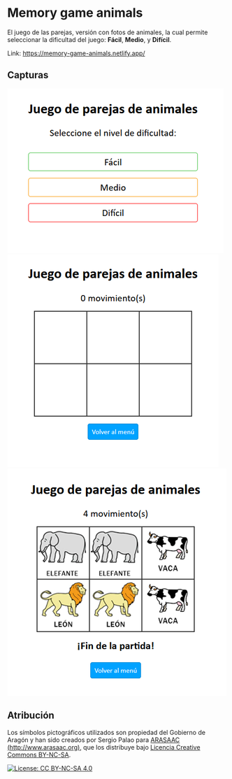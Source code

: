 # Memory game animals

El juego de las parejas, versión con fotos de animales, la cual permite seleccionar la dificultad del juego: **Fácil**, **Medio**, y **Difícil**.

Link: https://memory-game-animals.netlify.app/

## Capturas

![menú principal](https://github.com/alan-garcia/memory-game-animals/blob/main/images/screenshots/nivel-dificultad.png?raw=true)
![dificultad fácil](https://github.com/alan-garcia/memory-game-animals/blob/main/images/screenshots/dificultad-facil.png?raw=true)
![dificultad fácil final de la partida](https://github.com/alan-garcia/memory-game-animals/blob/main/images/screenshots/dificultad-facil-fin-partida.png?raw=true)

## Atribución

Los símbolos pictográficos utilizados son propiedad del Gobierno de Aragón y han sido creados por Sergio Palao para [ARASAAC (http://www.arasaac.org)](http://www.arasaac.org), que los distribuye bajo [Licencia Creative Commons BY-NC-SA](https://creativecommons.org/licenses/by-nc-sa/4.0/deed.undefined).

[![License: CC BY-NC-SA 4.0](https://licensebuttons.net/l/by-nc-sa/4.0/80x15.png)](https://creativecommons.org/licenses/by-nc-sa/4.0/)
